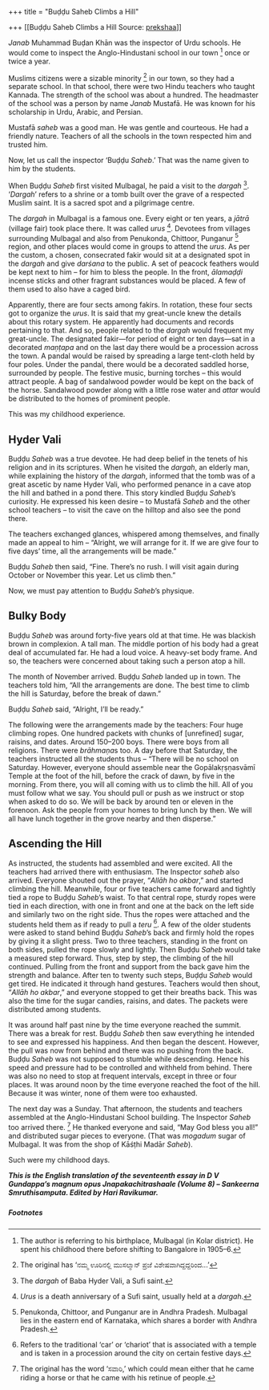 +++
title = "Buḍḍu Saheb Climbs a Hill"

+++
[[Buḍḍu Saheb Climbs a Hill	Source: [prekshaa](https://www.prekshaa.in/buddu-saheb-climbs-a-hill)]]







*Janab* Muhammad Buḍan Khān was the inspector of Urdu schools. He would come to inspect the Anglo-Hindustani school in our town
[^5.1] once or twice a year.

Muslims citizens were a sizable minority
[^5.2] in our town, so they had a separate school. In that school, there were two Hindu teachers who taught Kannada. The strength of the school was about a hundred. The headmaster of the school was a person by name *Janab* Mustafā. He was known for his scholarship in Urdu, Arabic, and Persian.

Mustafā *saheb* was a good man. He was gentle and courteous. He had a friendly nature. Teachers of all the schools in the town respected him and trusted him.

Now, let us call the inspector ‘Buḍḍu *Saheb*.’ That was the name given to him by the students.

When Buḍḍu *Saheb* first visited Mulbagal, he paid a visit to the *dargah*
[^5.3]. ‘*Dargah*’ refers to a shrine or a tomb built over the grave of a respected Muslim saint. It is a sacred spot and a pilgrimage centre.

The *dargah* in Mulbagal is a famous one. Every eight or ten years, a *jātrā* (village fair) took place there. It was called *urus*
[^5.4]. Devotees from villages surrounding Mulbagal and also from Penukonda, Chittoor, Punganur
[^5.5] region, and other places would come in groups to attend the *urus*. As per the custom, a chosen, consecrated fakir would sit at a designated spot in the *dargah* and give *darśana* to the public. A set of peacock feathers would be kept next to him – for him to bless the people. In the front, *ālamaḍḍi* incense sticks and other fragrant substances would be placed. A few of them used to also have a caged bird.

Apparently, there are four sects among fakirs. In rotation, these four sects got to organize the *urus*. It is said that my great-uncle knew the details about this rotary system. He apparently had documents and records pertaining to that. And so, people related to the *dargah* would frequent my great-uncle. The designated fakir—for period of eight or ten days—sat in a decorated *maṇṭapa* and on the last day there would be a procession across the town. A pandal would be raised by spreading a large tent-cloth held by four poles. Under the pandal, there would be a decorated saddled horse, surrounded by people. The festive music, burning torches – this would attract people. A bag of sandalwood powder would be kept on the back of the horse. Sandalwood powder along with a little rose water and *attar* would be distributed to the homes of prominent people.

This was my childhood experience.

## Hyder Vali

Buḍḍu *Saheb* was a true devotee. He had deep belief in the tenets of his religion and in its scriptures. When he visited the *dargah*, an elderly man, while explaining the history of the *dargah*, informed that the tomb was of a great ascetic by name Hyder Vali, who performed penance in a cave atop the hill and bathed in a pond there. This story kindled Buḍḍu *Saheb*’s curiosity. He expressed his keen desire – to Mustafā *Saheb* and the other school teachers – to visit the cave on the hilltop and also see the pond there.

The teachers exchanged glances, whispered among themselves, and finally made an appeal to him – “Alright, we will arrange for it. If we are give four to five days’ time, all the arrangements will be made.”

Buḍḍu *Saheb* then said, “Fine. There’s no rush. I will visit again during October or November this year. Let us climb then.”

Now, we must pay attention to Buḍḍu *Saheb*’s physique.

## Bulky Body 

Buḍḍu *Saheb* was around forty-five years old at that time. He was blackish brown in complexion. A tall man. The middle portion of his body had a great deal of accumulated far. He had a loud voice. A heavy-set body frame. And so, the teachers were concerned about taking such a person atop a hill.

The month of November arrived. Buḍḍu *Saheb* landed up in town. The teachers told him, “All the arrangements are done. The best time to climb the hill is Saturday, before the break of dawn.”

Buḍḍu *Saheb* said, “Alright, I’ll be ready.”

The following were the arrangements made by the teachers: Four huge climbing ropes. One hundred packets with chunks of \[unrefined\] sugar, raisins, and dates. Around 150–200 boys. There were boys from all religions. There were *brāhmaṇa*s too. A day before that Saturday, the teachers instructed all the students thus – “There will be no school on Saturday. However, everyone should assemble near the Gopālakṛṣṇasvāmī Temple at the foot of the hill, before the crack of dawn, by five in the morning. From there, you will all coming with us to climb the hill. All of you must follow what we say. You should pull or push as we instruct or stop when asked to do so. We will be back by around ten or eleven in the forenoon. Ask the people from your homes to bring lunch by then. We will all have lunch together in the grove nearby and then disperse.”

## Ascending the Hill

As instructed, the students had assembled and were excited. All the teachers had arrived there with enthusiasm. The Inspector *saheb* also arrived. Everyone shouted out the prayer, “*Allāh ho akbar*,” and started climbing the hill. Meanwhile, four or five teachers came forward and tightly tied a rope to Buḍḍu *Saheb*’s waist. To that central rope, sturdy ropes were tied in each direction, with one in front and one at the back on the left side and similarly two on the right side. Thus the ropes were attached and the students held them as if ready to pull a *teru*
[^5.6]. A few of the older students were asked to stand behind Buḍḍu *Saheb*’s back and firmly hold the ropes by giving it a slight press. Two to three teachers, standing in the front on both sides, pulled the rope slowly and lightly. Then Buḍḍu *Saheb* would take a measured step forward. Thus, step by step, the climbing of the hill continued. Pulling from the front and support from the back gave him the strength and balance. After ten to twenty such steps, Buḍḍu *Saheb* would get tired. He indicated it through hand gestures. Teachers would then shout, “*Allāh ho akbar*,” and everyone stopped to get their breaths back. This was also the time for the sugar candies, raisins, and dates. The packets were distributed among students.

It was around half past nine by the time everyone reached the summit. There was a break for rest. Buḍḍu *Saheb* then saw everything he intended to see and expressed his happiness. And then began the descent. However, the pull was now from behind and there was no pushing from the back. Buḍḍu *Saheb* was not supposed to stumble while descending. Hence his speed and pressure had to be controlled and withheld from behind. There was also no need to stop at frequent intervals, except in three or four places. It was around noon by the time everyone reached the foot of the hill. Because it was winter, none of them were too exhausted.

The next day was a Sunday. That afternoon, the students and teachers assembled at the Anglo-Hindustani School building. The Inspector *Saheb* too arrived there.
[^5.7] He thanked everyone and said, “May God bless you all!” and distributed sugar pieces to everyone. (That was *mogadum* sugar of Mulbagal. It was from the shop of Kāśṭhi Madār *Saheb*).

Such were my childhood days.

***This is the English translation of the seventeenth essay in D V Gundappa’s magnum opus Jnapakachitrashaale (Volume 8) – Sankeerna Smruthisamputa. Edited by Hari Ravikumar.***

##### 

##### Footnotes


[^5.1]: The author is referring to his birthplace, Mulbagal (in Kolar district). He spent his childhood there before shifting to Bangalore in 1905–6.


[^5.2]: The original has ‘ನಮ್ಮ ಊರಿನಲ್ಲಿ ಮುಸಲ್ಮಾನ್ ಪ್ರಜೆ ವಿಶೇಷವಾಗಿದ್ದದ್ದರಿಂದ...’


[^5.3]: The *dargah* of Baba Hyder Vali, a Sufi saint.


[^5.4]: *Urus* is a death anniversary of a Sufi saint, usually held at a *dargah*.


[^5.5]: Penukonda, Chittoor, and Punganur are in Andhra Pradesh. Mulbagal lies in the eastern end of Karnataka, which shares a border with Andhra Pradesh.


[^5.6]: Refers to the traditional ‘car’ or ‘chariot’ that is associated with a temple and is taken in a procession around the city on certain festive days.


[^5.7]: The original has the word ‘ಸವಾರಿ,’ which could mean either that he came riding a horse or that he came with his retinue of people.






